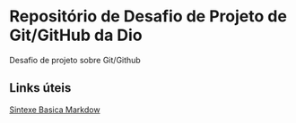 # Repositório de Desafio de Projeto de Git/GitHub da Dio
Desafio de projeto sobre Git/Github

## Links úteis
[Sintexe Basica Markdow](https://www.markdownguid.org/basic-syntax)
